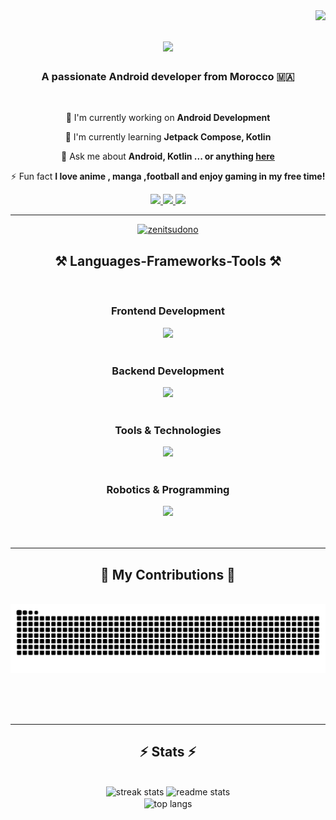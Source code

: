 <img align="right" src="https://visitor-badge.laobi.icu/badge?page_id=zenitsudono.zenitsudono" />

<h1 align="center">
    <img src="https://readme-typing-svg.herokuapp.com/?font=Righteous&size=35&center=true&vCenter=true&width=500&height=70&duration=4000&lines=Hi+There!+👋;+I'm+Zenitsudono!;" />
</h1>

<h3 align="center">A passionate Android developer from Morocco 🇲🇦</h3>

<br/>

<div align="center">
 
 🔭 I'm currently working on **Android Development**
 
 🌱 I'm currently learning **Jetpack Compose, Kotlin**

💬 Ask me about **Android, Kotlin  ... or anything [here](https://github.com/zenitsudono/zenitsudono/issues)**

⚡ Fun fact **I love anime , manga ,football and enjoy gaming in my free time!**

 </div>
 
<div align="center"> 
  <a href="mailto:salmi05abd@gmail.com">
    <img src="https://img.shields.io/badge/Gmail-333333?style=for-the-badge&logo=gmail&logoColor=red" />
  </a>
  <a href="https://www.linkedin.com/in/salmi-abderrahman-1b296528a?utm_source=share&utm_campaign=share_via&utm_content=profile&utm_medium=android_app" target="_blank">
    <img src="https://img.shields.io/badge/LinkedIn-0077B5?style=for-the-badge&logo=linkedin&logoColor=white" target="_blank" />
  </a>
  <a href="https://zenitsudono.github.io/portfolio/" target="_blank">
     <img src="https://img.shields.io/badge/Portfolio-FF5722?style=for-the-badge&logo=todoist&logoColor=white" target="_blank" />
  </a>
</div>

 <hr/>
<p align="center"> <a href="https://github.com/zenitsudono/github-profile-trophy"><img src="https://github-profile-trophy.app/?username=zenitsudono" alt="zenitsudono" /></a> </p>
 
<h2 align="center">⚒️ Languages-Frameworks-Tools ⚒️</h2>
<br/>
<div align="center">
<h3>Frontend Development</h3>
<img src="https://skillicons.dev/icons?i=html,css,js,react,bootstrap,xml" />
<br><br>

<h3>Backend Development</h3>
<img src="https://skillicons.dev/icons?i=python,nodejs,mysql,php" />
<br><br>

<h3>Tools & Technologies</h3>
<img src="https://skillicons.dev/icons?i=github,vscode,linux,figma,androidstudio,idea" />
<br><br>

<h3>Robotics & Programming</h3>
<img src="https://skillicons.dev/icons?i=arduino,cpp,c,kotlin" />
<br><br>
</div>

<br/>
<hr/>

<div align="center">
  <h2>🐍 My Contributions 🐍</h2>
  <br>
  <img alt="snake eating my contributions" src="https://raw.githubusercontent.com/zenitsudono/zenitsudono/output/github-contribution-grid-snake.svg" />
  
  <br/><br/><br/>
</div>

<hr/>

<h2 align="center">⚡ Stats ⚡</h2>
<br>
<div align=center>
  <img width=390 src="https://github-readme-streak-stats.herokuapp.com/?user=zenitsudono&count_private=true&theme=tokyonight&border_radius=10" alt="streak stats"/>
  <img width=390 src="https://github-readme-stats.vercel.app/api?username=zenitsudono&count_private=true&show_icons=true&theme=tokyonight&rank_icon=github&border_radius=10" alt="readme stats" />
  <br/>
  <img width=325 align="center" src="https://github-readme-stats.vercel.app/api/top-langs/?username=zenitsudono&hide=HTML&langs_count=8&layout=compact&theme=tokyonight&border_radius=10&size_weight=0.5&count_weight=0.5" alt="top langs" />
</div>

<br/><br/>
